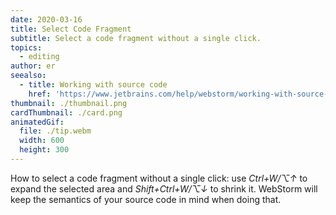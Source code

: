 ```yaml
---
date: 2020-03-16
title: Select Code Fragment
subtitle: Select a code fragment without a single click.
topics:
  - editing
author: er
seealso:
  - title: Working with source code
    href: 'https://www.jetbrains.com/help/webstorm/working-with-source-code.html#'
thumbnail: ./thumbnail.png
cardThumbnail: ./card.png
animatedGif:
  file: ./tip.webm
  width: 600
  height: 300
---
```

How to select a code fragment without a single click: use *Ctrl+W/⌥↑* to expand
the selected area and *Shift+Ctrl+W/⌥↓* to shrink it. WebStorm will keep the semantics
of your source code in mind when doing that.

